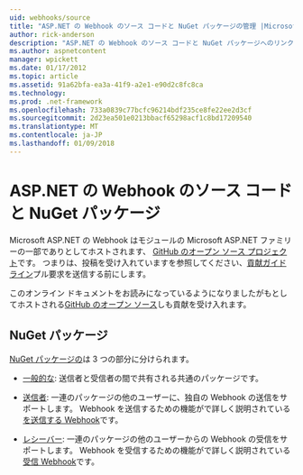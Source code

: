 ```yaml
---
uid: webhooks/source
title: "ASP.NET の Webhook のソース コードと NuGet パッケージの管理 |Microsoft ドキュメント"
author: rick-anderson
description: "ASP.NET の Webhook のソース コードと NuGet パッケージへのリンク"
ms.author: aspnetcontent
manager: wpickett
ms.date: 01/17/2012
ms.topic: article
ms.assetid: 91a62bfa-ea3a-41f9-a2e1-e90d2c8fc8ca
ms.technology: 
ms.prod: .net-framework
ms.openlocfilehash: 733a0839c77bcfc96214bdf235ce8fe22ee2d3cf
ms.sourcegitcommit: 2d23ea501e0213bbacf65298acf1c8bd17209540
ms.translationtype: MT
ms.contentlocale: ja-JP
ms.lasthandoff: 01/09/2018
---
```

# <a name="aspnet-webhooks-source-code-and-nuget-packages"></a>ASP.NET の Webhook のソース コードと NuGet パッケージ

Microsoft ASP.NET の Webhook はモジュールの Microsoft ASP.NET ファミリーの一部でありとしてホストされます、 [GitHub のオープン ソース プロジェクト](https://github.com/aspnet/WebHooks)です。 つまりは、投稿を受け入れていますを参照してください、[貢献ガイドライン](https://github.com/aspnet/Home/blob/master/CONTRIBUTING.md)プル要求を送信する前にします。

このオンライン ドキュメントをお読みになっているようになりましたがもとしてホストされる[GitHub のオープン ソース](http://docs.asp.net/en/latest/contribute/style-guide.html#style-guide)しも貢献を受け入れます。

## <a name="nuget-packages"></a>NuGet パッケージ

[NuGet パッケージの](https://nuget.org/packages?q=Microsoft.AspNet.WebHooks)は 3 つの部分に分けられます。

* [一般的な](https://www.nuget.org/packages?q=Microsoft.AspNet.WebHooks.Common): 送信者と受信者の間で共有される共通のパッケージです。

* [送信者](https://www.nuget.org/packages?q=Microsoft.AspNet.WebHooks.Custom): 一連のパッケージの他のユーザーに、独自の Webhook の送信をサポートします。 Webhook を送信するための機能がで詳しく説明されている[を送信する Webhook](sending/index.md)です。

* [レシーバー](https://www.nuget.org/packages?q=Microsoft.AspNet.WebHooks.Receivers): 一連のパッケージの他のユーザーからの Webhook の受信をサポートします。 Webhook を受信するための機能がで詳しく説明されている[受信 Webhook](receiving/index.md)です。
